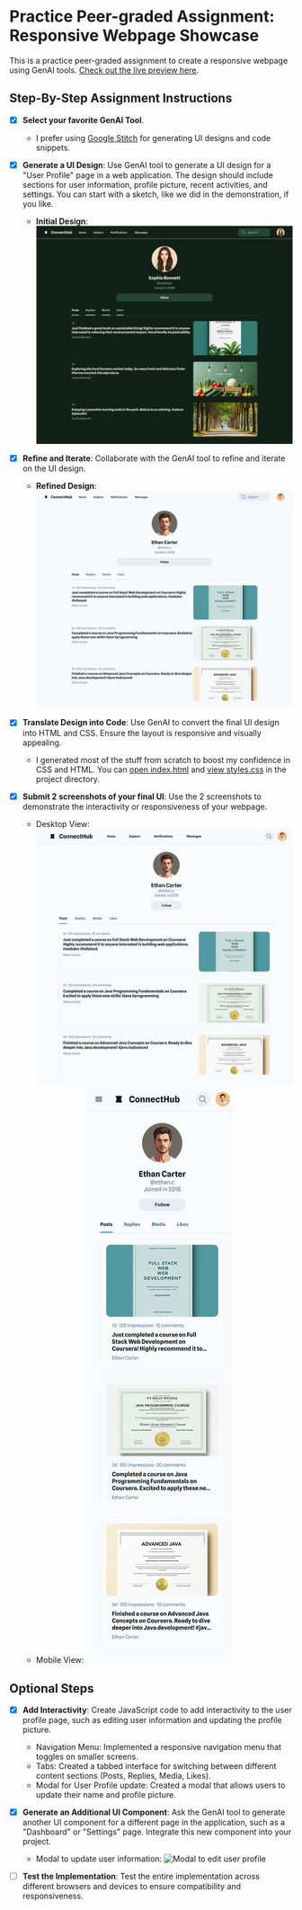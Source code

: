 # Practice Peer-graded Assignment: Responsive Webpage Showcase

This is a practice peer-graded assignment to create a responsive webpage using GenAI tools. [Check out the live preview here](https://shaizcodes.github.io/GenAI-for-Front-End-Developers/peer-graded-assignment/project/).

## Step-By-Step Assignment Instructions

- [x] **Select your favorite GenAI Tool**.

  - I prefer using [Google Stitch](https://stitch.withgoogle.com/) for generating UI designs and code snippets.

- [x] **Generate a UI Design**: Use GenAI tool to generate a UI design for a "User Profile" page in a web application. The design should include sections for user information, profile picture, recent activities, and settings. You can start with a sketch, like we did in the demonstration, if you like.

  - **Initial Design**: ![Initial design of User Profile screen](./design/user-profile-web-app.png)

- [x] **Refine and Iterate**: Collaborate with the GenAI tool to refine and iterate on the UI design.

  - **Refined Design**: ![Refined design of User Profile screen](./design/user-profile-web-app-v1.png)

- [x] **Translate Design into Code**: Use GenAI to convert the final UI design into HTML and CSS. Ensure the layout is responsive and visually appealing.

  - I generated most of the stuff from scratch to boost my confidence in CSS and HTML. You can [open index.html](./project/index.html) and [view styles.css](./project/style.css) in the project directory.

- [x] **Submit 2 screenshots of your final UI**: Use the 2 screenshots to demonstrate the interactivity or responsiveness of your webpage.

  - Desktop View: ![Desktop View Screenshot](./screenshots/desktop-view.png)
  - Mobile View: ![Mobile View Screenshot](./screenshots/mobile-view.png)

## Optional Steps

- [x] **Add Interactivity**: Create JavaScript code to add interactivity to the user profile page, such as editing user information and updating the profile picture.

  - Navigation Menu: Implemented a responsive navigation menu that toggles on smaller screens.
  - Tabs: Created a tabbed interface for switching between different content sections (Posts, Replies, Media, Likes).
  - Modal for User Profile update: Created a modal that allows users to update their name and profile picture.

- [x] **Generate an Additional UI Component**: Ask the GenAI tool to generate another UI component for a different page in the application, such as a "Dashboard" or "Settings" page. Integrate this new component into your project.

  - Modal to update user information:
  ![Modal to edit user profile](./screenshots/mo)

- [ ] **Test the Implementation**: Test the entire implementation across different browsers and devices to ensure compatibility and responsiveness.
